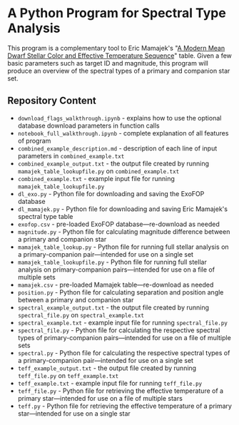 # A Python Program for Spectral Type Analysis

This program is a complementary tool to Eric Mamajek's "[A Modern Mean Dwarf Stellar Color and Effective Temperature Sequence](https://github.com/emamajek/SpectralType/blob/master/EEM_dwarf_UBVIJHK_colors_Teff.txt)" table. Given a few basic parameters such as target ID and magnitude, this program will produce an overview of the spectral types of a primary and companion star set.

## Repository Content

- `download_flags_walkthrough.ipynb` - explains how to use the optional database download parameters in function calls
- `notebook_full_walkthrough.ipynb` - complete explanation of all features of program
- `combined_example_description.md` - description of each line of input parameters in `combined_example.txt`
- `combined_example_output.txt` - the output file created by running `mamajek_table_lookupfile.py` on `combined_example.txt`
- `combined_example.txt` - example input file for running `mamajek_table_lookupfile.py`
- `dl_exo.py` - Python file for downloading and saving the ExoFOP database
- `dl_mamajek.py` - Python file for downloading and saving Eric Mamajek's spectral type table
- `exofop.csv` - pre-loaded ExoFOP database—re-download as needed
- `magnitude.py` - Python file for calculating magnitude difference between a primary and companion star
- `mamajek_table_lookup.py` - Python file for running full stellar analysis on a primary-companion pair—intended for use on a single set
- `mamajek_table_lookupfile.py` - Python file for running full stellar analysis on primary-companion pairs—intended for use on a file of multiple sets
- `mamajek.csv` - pre-loaded Mamajek table—re-download as needed
- `position.py` - Python file for calculating separation and position angle between a primary and companion star
- `spectral_example_output.txt` - the output file created by running `spectral_file.py` on `spectral_example.txt`
- `spectral_example.txt` - example input file for running `spectral_file.py`
- `spectral_file.py` - Python file for calculating the respective spectral types of primary-companion pairs—intended for use on a file of multiple sets
- `spectral.py` - Python file for calculating the respective spectral types of a primary-companion pair—intended for use on a single set
- `teff_example_output.txt` - the output file created by running `teff_file.py` on `teff_example.txt`
- `teff_example.txt` - example input file for running `teff_file.py`
- `teff_file.py` - Python file for retrieving the effective temperature of a primary star—intended for use on a file of multiple stars
- `teff.py` - Python file for retrieving the effective temperature of a primary star—intended for use on a single star